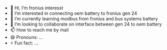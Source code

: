 - 👋 Hi, I’m fronius interesst
- 👀 I’m interested in connecting oem battery to fronius gen 24
- 🌱 I’m currently learning modbus from fronius and bus systems battery
- 💞️ I’m looking to collaborate on interface between gen 24 to oem battery
- 📫 How to reach me by mail
- 😄 Pronouns: ...
- ⚡ Fun fact: ...
